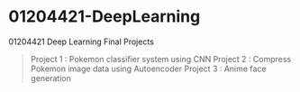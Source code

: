 # 01204421-DeepLearning
01204421 Deep Learning Final Projects
> Project 1  :   Pokemon classifier system using CNN
> Project 2  :   Compress Pokemon image data using Autoencoder
>  Project 3  :   Anime face generation
